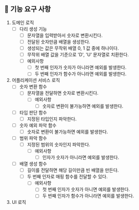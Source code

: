 
## 🚀  기능 요구 사항

 1. 도메인 로직
	- [ ] 다리 생성 기능
		- [ ] 문자열을 입력받아서 숫자로 변환시킨다.
		- [ ] 전달된 숫자만큼 배열을 생성한다.
		- [ ] 생성되는 값은 무작위 배열 0, 1 값 중에 하나이다.
		- [ ] 무작위 배열 값을 기준으로 'D', 'U' 문자열로 치환한다.
		- [ ] 예외사항
			- [ ] 첫 번째 인자가 숫자가 아니라면 예외를 발생한다.
			- [ ] 두 번째 인자가 함수가 아니라면 예외를 발생한다.
2.  어플리케이션 서비스 로직
	 - [ ] 숫자 변환 함수
		 - [ ] 문자열을 전달하면 숫자로 변환시킨다.
			 - [ ] 예외사항
				 - [ ] 숫자로 변환이 불가능하면 예외를 발생한다.
	 - [ ] 타입 판단 함수
		 - [ ] 지정된 타입인지 파악한다.
	 - [ ] 숫자 예외 파악 함수
		 - [ ] 숫자로 변환이 불가능하면 예외를 발생한다.
     - [ ] 범위 파악 함수
	     - [ ] 지정된 범위의 숫자인지 파악한다.
		     - [ ] 예외사항
			     - [ ] 인자가 숫자가 아니라면 예외를 발생한다.
     - [ ]  배열 생성 함수
	     - [ ] 길이를 전달하면 해당 길이만큼 빈 배열을 만든다.
	     - [ ] 두 번째 인자로 매핑 함수를 전달할 수 있다.
			 - [ ] 예외사항
				 - [ ] 첫 번째 인자가 숫자가 아니면 예외를 발생한다.
				 - [ ] 두 번째 인자가 함수가 아니라면 예외를 발생한다.

3.  UI 로직
